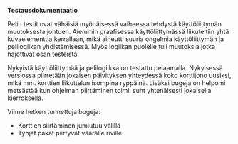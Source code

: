 **Testausdokumentaatio**

Pelin testit ovat vähäisiä myöhäisessä vaiheessa tehdystä käyttöliittymän muutoksesta johtuen. Aiemmin graafisessa käyttöliittymässä liikuteltiin yhtä kuvaelementtia kerrallaan, mikä aiheutti suuria ongelmia käyttöliittymän ja pelilogiikan yhdistämisessä. Myös logiikan puolelle tuli muutoksia jotka hajottivat osan testeistä.

Nykyistä käyttöliittymää ja pelilogiikka on testattu pelaamalla. Nykyisessä versiossa piirretään jokaisen päivityksen yhteydessä koko korttijono uusiksi, mikä mm. korttien liikuttelun isompina ryppäinä. Lisäksi bugeja on helpomi metsästää kun ohjelman piirtäminen toimii suht yhtenäisesti jokaisella kierroksella.

Viime hetken tunnettuja bugeja:
* Korttien siirtäminen jumiutuu välillä
* Tyhjät pakat piirtyvät väärälle riville
